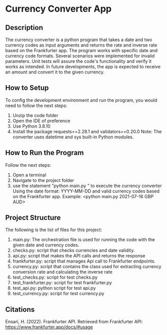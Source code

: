 # Currency Converter App

## Description
The currency converter is a python program that takes a date and two currency codes as input arguments and returns the rate and inverse rate based on the Frankfurter app.
The program works with specific date and currency code formats. Several scenarios were implemented for invalid parameters. 
Unit tests will assure the code's functionality and verify it works as intended. 
In future developments, the app is expected to receive an amount and convert it to the given currency. 

## How to Setup
To config the development environment and run the program, you would need to follow the next steps:
1. Unzip the code folder
2. Open the IDE of preference
3. Use Python 3.8.10
4. Install the package requests==2.28.1 and validators==0.20.0
Note: The converter uses datetime and sys built-in Python modules. 


## How to Run the Program
Follow the next steps:
1. Open a terminal
2. Navigate to the project folder
3. use the statement "python main.py <date> <currency1> <currency2>" to execute the currency converter
Using the date format: YYYY-MM-DD and valid currency codes based on the Frankfurter app.
Example: <python main.py 2021-07-16 GBP AUD>

## Project Structure
The following is the list of files for this project:
1. main.py: The orchestration file is used for running the code with the given date and currency codes.
2. checks.py: script that checks currencies and date validity.
3. api.py: script that makes the API calls and returns the response
4. frankfurter.py: script that manages Api call to Frankfurter endpoints.
5. currency.py: script that contains the class used for extracting currency conversion rate and calculating the inverse rate
6. test_checks.py: script for test checks.py
7. test_frankfurter.py: script for test frankfurter.py
8. test_api.py: python script for test api.py
9. test_currency.py: script for test currency.py

## Citations
Ensari, H. (2022). Frankfurter API. Retrieved from Frankfurter API: https://www.frankfurter.app/docs/#usage


